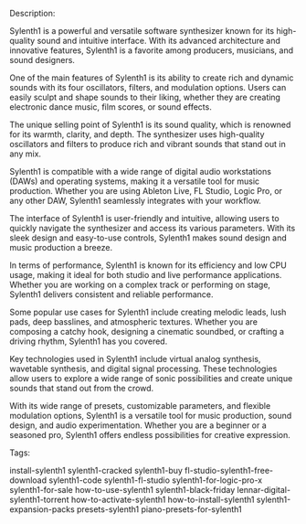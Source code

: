 ﻿Description:

Sylenth1 is a powerful and versatile software synthesizer known for its high-quality sound and intuitive interface. With its advanced architecture and innovative features, Sylenth1 is a favorite among producers, musicians, and sound designers.

One of the main features of Sylenth1 is its ability to create rich and dynamic sounds with its four oscillators, filters, and modulation options. Users can easily sculpt and shape sounds to their liking, whether they are creating electronic dance music, film scores, or sound effects.

The unique selling point of Sylenth1 is its sound quality, which is renowned for its warmth, clarity, and depth. The synthesizer uses high-quality oscillators and filters to produce rich and vibrant sounds that stand out in any mix.

Sylenth1 is compatible with a wide range of digital audio workstations (DAWs) and operating systems, making it a versatile tool for music production. Whether you are using Ableton Live, FL Studio, Logic Pro, or any other DAW, Sylenth1 seamlessly integrates with your workflow.

The interface of Sylenth1 is user-friendly and intuitive, allowing users to quickly navigate the synthesizer and access its various parameters. With its sleek design and easy-to-use controls, Sylenth1 makes sound design and music production a breeze.

In terms of performance, Sylenth1 is known for its efficiency and low CPU usage, making it ideal for both studio and live performance applications. Whether you are working on a complex track or performing on stage, Sylenth1 delivers consistent and reliable performance.

Some popular use cases for Sylenth1 include creating melodic leads, lush pads, deep basslines, and atmospheric textures. Whether you are composing a catchy hook, designing a cinematic soundbed, or crafting a driving rhythm, Sylenth1 has you covered.

Key technologies used in Sylenth1 include virtual analog synthesis, wavetable synthesis, and digital signal processing. These technologies allow users to explore a wide range of sonic possibilities and create unique sounds that stand out from the crowd.

With its wide range of presets, customizable parameters, and flexible modulation options, Sylenth1 is a versatile tool for music production, sound design, and audio experimentation. Whether you are a beginner or a seasoned pro, Sylenth1 offers endless possibilities for creative expression.




Tags:

install-sylenth1 sylenth1-cracked sylenth1-buy fl-studio-sylenth1-free-download sylenth1-code sylenth1-fl-studio sylenth1-for-logic-pro-x sylenth1-for-sale how-to-use-sylenth1 sylenth1-black-friday lennar-digital-sylenth1-torrent how-to-activate-sylenth1 how-to-install-sylenth1 sylenth1-expansion-packs presets-sylenth1 piano-presets-for-sylenth1
